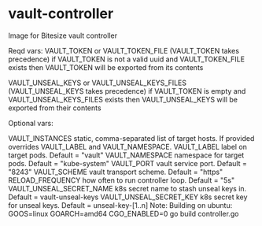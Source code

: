 # vault-controller
Image for Bitesize vault controller


Reqd vars:
VAULT_TOKEN or VAULT_TOKEN_FILE (VAULT_TOKEN takes precedence)
if VAULT_TOKEN is not a valid uuid and VAULT_TOKEN_FILE exists then VAULT_TOKEN will be exported from its contents

VAULT_UNSEAL_KEYS or VAULT_UNSEAL_KEYS_FILES (VAULT_UNSEAL_KEYS takes precedence)
if VAULT_TOKEN is empty and VAULT_UNSEAL_KEYS_FILES exists then VAULT_UNSEAL_KEYS will be exported from their contents

Optional vars:

VAULT_INSTANCES static, comma-separated list of target hosts. If provided overrides VAULT_LABEL and VAULT_NAMESPACE.
VAULT_LABEL label on target pods. Default = "vault"
VAULT_NAMESPACE namespace for target pods. Default = "kube-system"
VAULT_PORT vault service port. Default = "8243"
VAULT_SCHEME vault transport scheme. Default = "https"
RELOAD_FREQUENCY how often to run controller loop. Default = "5s"
VAULT_UNSEAL_SECRET_NAME k8s secret name to stash unseal keys in. Default = vault-unseal-keys
VAULT_UNSEAL_SECRET_KEY k8s secret key for unseal keys. Default = unseal-key-[1..n]
Note:
Building on ubuntu:
GOOS=linux GOARCH=amd64 CGO_ENABLED=0 go build controller.go

